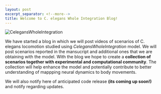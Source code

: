 ```yaml
---
layout: post
excerpt_separator: <!--more-->
title: Welcome to C. elegans Whole Integration Blog!
---
```


![_CelegansWholeIntegration_](/CelegansWholeIntegration/media/worm_rectangle.png)

We have started a blog in which we will post videos of scenarios of C. elegans locomotion studied using _CelegansWholeIntegration_ model. We will post scenarios reported in the mansucript and additional ones that we are obtaining with the model. With the blog we hope to create a **collection of scenarios together with experimental and computational community**. The collection will help enhance the model and potentially contribute to better understanding of mappping neural dynamics to body movements.

We will also notify here of anticipated code release **(its coming up soon!)** and notify regarding updates. 

<!--more-->
